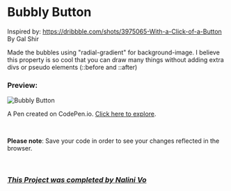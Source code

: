 # Bubbly Button

Inspired by:  https://dribbble.com/shots/3975065-With-a-Click-of-a-Button  By Gal Shir

Made the bubbles using  "radial-gradient" for background-image.
 I believe this property is so cool that you can draw many things without adding extra divs or pseudo elements  (::before and ::after)

 ### Preview: 

<img src="https://assets.codepen.io/10602517/Source_Button+sorce.PNG" alt="Bubbly Button" title="Bubbly Button">

A Pen created on CodePen.io. [Click here to explore](https://codepen.io/Nalini1998/live/dyQEerz/d90047d8057aeee44c2c60527873ec1f).

<br>

**Please note**: Save your code in order to see your changes reflected in the browser.

<br>
  
### ***[This Project was completed by Nalini Vo](https://github.com/Nalini1998)***

